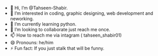 - 👋 Hi, I’m @Tahseen-Shabir.
- 👀 I’m interested in coding, graphic designing, web development and neworking.
- 🌱 I’m currently learning python.
- 💞️ I’m looking to collaborate just reach me once.
- 📫 How to reach me via intagram ( tahseen_shabir01) 
- 😄 Pronouns: he/him
- ⚡ Fun fact: If you just stalk that will be funny.

<!---
Tahseen-Shabir/Tahseen-Shabir is a ✨ special ✨ repository because its `README.md` (this file) appears on your GitHub profile.
You can click the Preview link to take a look at your changes.
--->
